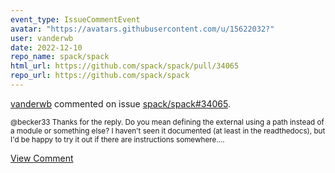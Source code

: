 ```yaml
---
event_type: IssueCommentEvent
avatar: "https://avatars.githubusercontent.com/u/15622032?"
user: vanderwb
date: 2022-12-10
repo_name: spack/spack
html_url: https://github.com/spack/spack/pull/34065
repo_url: https://github.com/spack/spack
---
```


<a href='https://github.com/vanderwb' target='_blank'>vanderwb</a> commented on issue <a href='https://github.com/spack/spack/pull/34065' target='_blank'>spack/spack#34065</a>.

<small>@becker33 Thanks for the reply. Do you mean defining the external using a path instead of a module or something else? I haven't seen it documented (at least in the readthedocs), but I'd be happy to try it out if there are instructions somewhere....</small>

<a href='https://github.com/spack/spack/pull/34065' target='_blank'>View Comment</a>